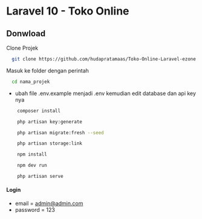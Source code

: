 # Laravel 10 - Toko Online


## Donwload

Clone Projek

```bash
  git clone https://github.com/hudapratamaas/Toko-Online-Laravel-ezone.git nama_projek
```

Masuk ke folder dengan perintah

```bash
  cd nama_projek
```

-   ubah file .env.example menjadi .env kemudian edit database dan api key nya

```bash
    composer install
```

```bash
    php artisan key:generate
```

```bash
    php artisan migrate:fresh --seed
```

```bash
    php artisan storage:link
```
```bash
    npm install
```
```bash
    npm dev run
```
```bash
    php artisan serve
```

#### Login

-   email = admin@admin.com
-   password = 123
